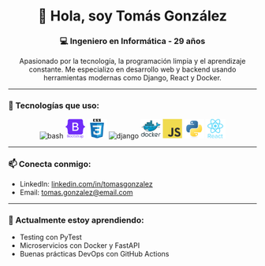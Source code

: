 <h1 align="center">👋 Hola, soy Tomás González</h1>
<h3 align="center">💻 Ingeniero en Informática - 29 años</h3>

<p align="center">Apasionado por la tecnología, la programación limpia y el aprendizaje constante. Me especializo en desarrollo web y backend usando herramientas modernas como Django, React y Docker.</p>

---

### 🚀 Tecnologías que uso:
<p align="center">
  <img src="https://www.vectorlogo.zone/logos/gnu_bash/gnu_bash-icon.svg" alt="bash" width="40"/>
  <img src="https://raw.githubusercontent.com/devicons/devicon/master/icons/bootstrap/bootstrap-plain-wordmark.svg" alt="bootstrap" width="40"/>
  <img src="https://raw.githubusercontent.com/devicons/devicon/master/icons/css3/css3-original-wordmark.svg" alt="css3" width="40"/>
  <img src="https://cdn.worldvectorlogo.com/logos/django.svg" alt="django" width="40"/>
  <img src="https://raw.githubusercontent.com/devicons/devicon/master/icons/docker/docker-original-wordmark.svg" alt="docker" width="40"/>
  <img src="https://raw.githubusercontent.com/devicons/devicon/master/icons/javascript/javascript-original.svg" alt="javascript" width="40"/>
  <img src="https://raw.githubusercontent.com/devicons/devicon/master/icons/python/python-original.svg" alt="python" width="40"/>
  <img src="https://raw.githubusercontent.com/devicons/devicon/master/icons/react/react-original-wordmark.svg" alt="react" width="40"/>
</p>

---

### 📫 Conecta conmigo:
- LinkedIn: [linkedin.com/in/tomasgonzalez](https://linkedin.com/in/tomasgonzalez)
- Email: tomas.gonzalez@email.com

---

### 🧠 Actualmente estoy aprendiendo:
- Testing con PyTest
- Microservicios con Docker y FastAPI
- Buenas prácticas DevOps con GitHub Actions
